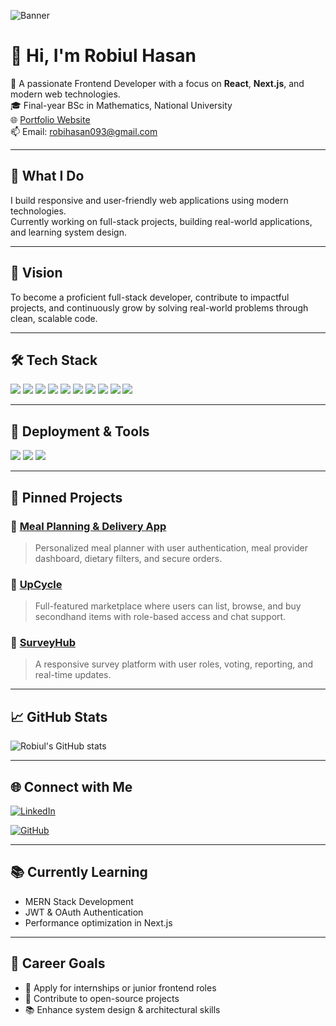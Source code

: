 ![Banner](https://img.freepik.com/premium-photo/3d-hexagon-black-background-technology-abstract-geometry-dark-backdrop-with-honeycomb-neon-texture-science-technology-network-concept-high-quality-3d-illustration_90380-7233.jpg?w=1380)

# 👋 Hi, I'm Robiul Hasan

🚀 A passionate Frontend Developer with a focus on **React**, **Next.js**, and modern web technologies.  
🎓 Final-year BSc in Mathematics, National University  
🌐 [Portfolio Website](https://portfolio-robiul.netlify.app)  
📫 Email: [robihasan093@gmail.com](mailto:robihasan093@gmail.com)

---

## 🔭 What I Do

I build responsive and user-friendly web applications using modern technologies.  
Currently working on full-stack projects, building real-world applications, and learning system design.

---

## 🎯 Vision

To become a proficient full-stack developer, contribute to impactful projects, and continuously grow by solving real-world problems through clean, scalable code.

---

## 🛠 Tech Stack

<p align="left">
  <img src="https://img.shields.io/badge/React-20232A?style=for-the-badge&logo=react&logoColor=61DAFB" />
  <img src="https://img.shields.io/badge/Next.js-000000?style=for-the-badge&logo=next.js&logoColor=white" />
  <img src="https://img.shields.io/badge/JavaScript-F7DF1E?style=for-the-badge&logo=javascript&logoColor=black" />
  <img src="https://img.shields.io/badge/TypeScript-007ACC?style=for-the-badge&logo=typescript&logoColor=white" />
  <img src="https://img.shields.io/badge/Redux-593D88?style=for-the-badge&logo=redux&logoColor=white" />
  <img src="https://img.shields.io/badge/Express.js-404D59?style=for-the-badge" />
  <img src="https://img.shields.io/badge/MongoDB-4EA94B?style=for-the-badge&logo=mongodb&logoColor=white" />
  <img src="https://img.shields.io/badge/Mongoose-880000?style=for-the-badge&logo=mongoose&logoColor=white" />
  <img src="https://img.shields.io/badge/Firebase-FFCA28?style=for-the-badge&logo=firebase&logoColor=black" />
  <img src="https://img.shields.io/badge/Tailwind_CSS-38B2AC?style=for-the-badge&logo=tailwind-css&logoColor=white" />
</p>

---

## 🧰 Deployment & Tools

<p align="left">
  <img src="https://img.shields.io/badge/Git-F05032?style=for-the-badge&logo=git&logoColor=white" />
  <img src="https://img.shields.io/badge/GitHub-181717?style=for-the-badge&logo=github&logoColor=white" />
  <img src="https://img.shields.io/badge/Vercel-000000?style=for-the-badge&logo=vercel&logoColor=white" />
</p>

---

## 📌 Pinned Projects

### 🔹 [Meal Planning & Delivery App](https://github.com/robiul093/meal-box-client)
> Personalized meal planner with user authentication, meal provider dashboard, dietary filters, and secure orders.

### 🔹 [UpCycle](https://github.com/robiul093/upcycle-frontend)
> Full-featured marketplace where users can list, browse, and buy secondhand items with role-based access and chat support.

### 🔹 [SurveyHub](https://github.com/robiul093/assignment-12-client)
> A responsive survey platform with user roles, voting, reporting, and real-time updates.

---

## 📈 GitHub Stats

![Robiul's GitHub stats](https://github-readme-stats.vercel.app/api?username=robiul093&show_icons=true&theme=radical)

---

## 🌐 Connect with Me

[![LinkedIn](https://img.shields.io/badge/LinkedIn-blue?style=flat&logo=linkedin&labelColor=blue)](https://linkedin.com/in/robiul-hasan)  

[![GitHub](https://img.shields.io/badge/GitHub-000?style=flat&logo=github&logoColor=white)](https://github.com/robiul093)  

---

## 📚 Currently Learning

- MERN Stack Development  
- JWT & OAuth Authentication  
- Performance optimization in Next.js

---

## 🎯 Career Goals

- 💼 Apply for internships or junior frontend roles  
- 🤝 Contribute to open-source projects  
- 📚 Enhance system design & architectural skills 
